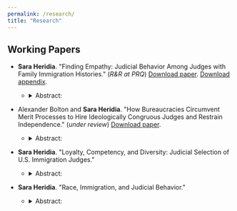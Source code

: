 ```yaml
---
permalink: /research/
title: "Research"
---
```


## Working Papers
-   **Sara Heridia**. "Finding Empathy: Judicial Behavior Among Judges with Family Immigration Histories." (_R&R at PRQ_) [Download paper](https://www.dropbox.com/scl/fi/r0spvoklhi34j6k647tru/D1_JMP-August2025.pdf?rlkey=826aw0i1vgoovwjbkaec6pbbl&st=1i19qidk&dl=0). [Download appendix](https://www.dropbox.com/scl/fi/gv6tj045d9sgj9hhdtl1r/D1_appendix-August-2025.pdf?rlkey=r5pd7d72s82w8pksu4nvb6olz&st=kwknmuqm&dl=0).
    -   <details>

        <summary>Abstract:</summary>

        In immigration courts, judges make critical decisions on the fates of immigrants to remain in the U.S. Scholars know little about the behaviors of political actors with immigrant identities. While judicial research suggests that judges with these backgrounds will make decisions favorable to immigrants, I argue that the lack of independence in these courts undermines these claims. I collect an original dataset on judge backgrounds and analyze two consequential immigration decisions: the granting of continuances and relief decisions from deportation. I find that with discretion judges with immigrant backgrounds will be more likely to grant continuances. In contrast to previous findings in judicial politics, without discretion the connection between their identity and outcomes becomes insignificant. I provide a novel focus on how immigrant identities can affect judicial behavior and a novel institutional explanation for the relationship between judge identities and law.

        </details>

-   Alexander Bolton and **Sara Heridia**. "How Bureaucracies Circumvent Merit Processes to Hire Ideologically Congruous Judges and Restrain Independence." (_under review_) [Download paper](https://www.dropbox.com/scl/fi/jo31vdec5lhcn3ljoh1an/BoltonHeridia-August2025.pdf?rlkey=jptat9xpko242157hzyt4qka2&st=o52kmjc4&dl=0).
    -   <details>

        <summary>Abstract:</summary>

        We examine whether political factors play a role in the hiring of administrative law judges (ALJs). While agencies can select ALJs who undergo a merit-based competitive hiring process, most hire judges from the Social Security Administration (SSA). Selecting from  this group of individuals may allow agencies to bypass nonpolitical selection processes and ideologically screen ALJ candidates. To assess this possibility, we create a new dataset combining ALJ disposition data and federal personnel records and compare the behavior of judges who have transferred agencies and those who have not.  We find recipient agencies are more likely to hire judges with less generous disposition records, particularly during Republican administrations. This suggests, at the margins, agencies hire judges who conform to their policy objectives. These findings highlight how agencies strategically hire to advance their policy preferences and illuminate concerns about the independence of judges in bureaucratic contexts. 

        </details>

-   **Sara Heridia**. "Loyalty, Competency, and Diversity: Judicial Selection of U.S. Immigration Judges."
    -   <details>

        <summary>Abstract:</summary>

        Abstract publicly available pending completion of interviews. 

        </details>

-   **Sara Heridia**. "Race, Immigration, and Judicial Behavior."
    -   <details>

        <summary>Abstract:</summary>

        Immigration law and policy has historically shaped the development of racial categories. These developments led to the elevation of certain racial groups over others and formations of more restrictive immigrant attitudes, which can lead to differences in behaviors. While research in judicial politics highlights how judges who are non-white and have family immigration histories engage in different decision-making patterns, these identities are treated as separable. The intersection of these two important identities may provide an alternative approach for evaluating the effects of diversity in judicial contexts. I draw from different theoretical perspectives to posit that judges of color who have immigrants backgrounds have a greater incentive compared to white non-immigrants and immigrants to make pro-immigrant decisions. Using deportation proceedings data from immigration courts, I explore the relationship between racial diversity and immigrant diversity among judges. In contrast to my expectations, I find that immigrant backgrounds either have no influence on decision-making behaviors of judges or they lead to adverse outcomes. These findings highlight the need to continue understanding the immigrant experience in judicial politics and assessing identities not in isolation but intersectionally.

        </details>

        </details>
